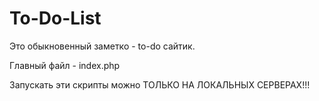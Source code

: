 # To-Do-List
Это обыкновенный заметко - to-do сайтик. 

Главный файл - index.php

Запускать эти скрипты можно ТОЛЬКО НА ЛОКАЛЬНЫХ СЕРВЕРАХ!!!
